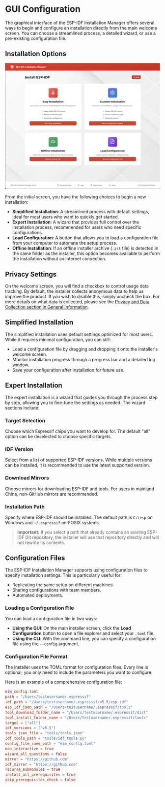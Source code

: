 # GUI Configuration

The graphical interface of the ESP-IDF Installation Manager offers several ways to begin and configure an installation directly from the main welcome screen. You can choose a streamlined process, a detailed wizard, or use a pre-existing configuration file.

## Installation Options

![Installation methods](./screenshots/installation_methods.png)

From the initial screen, you have the following choices to begin a new installation:

  * **Simplified Installation**: A streamlined process with default settings, ideal for most users who want to quickly get started.
  * **Expert Installation**: A wizard that provides full control over the installation process, recommended for users who need specific configurations.
  * **Load Configuration**: A button that allows you to load a configuration file from your computer to automate the setup process.
  * **Offline Installation**: If an offline installer archive (`.zst` file) is detected in the same folder as the installer, this option becomes available to perform the installation without an internet connection.

## Privacy Settings

On the welcome screen, you will find a checkbox to control usage data tracking. By default, the installer collects anonymous data to help us improve the product. If you wish to disable this, simply uncheck the box. For more details on what data is collected, please see the [Privacy and Data Collection section in General Information](./general_info.md#privacy-and-data-collection).

## Simplified Installation

The simplified installation uses default settings optimized for most users. While it requires minimal configuration, you can still:

  * Load a configuration file by dragging and dropping it onto the installer's welcome screen.
  * Monitor installation progress through a progress bar and a detailed log window.
  * Save your configuration after installation for future use.

## Expert Installation

The expert installation is a wizard that guides you through the process step by step, allowing you to fine-tune the settings as needed. The wizard sections include:

### Target Selection

Choose which Espressif chips you want to develop for. The default "all" option can be deselected to choose specific targets.

### IDF Version

Select from a list of supported ESP-IDF versions. While multiple versions can be installed, it is recommended to use the latest supported version.

### Download Mirrors

Choose mirrors for downloading ESP-IDF and tools. For users in mainland China, non-GitHub mirrors are recommended.

### Installation Path

Specify where ESP-IDF should be installed. The default path is `C:\esp` on Windows and `~/.espressif` on POSIX systems.

> **Important:** If you select a path that already contains an existing ESP-IDF Git repository, the installer will use that repository directly and will not rewrite its contents.

## Configuration Files

The ESP-IDF Installation Manager supports using configuration files to specify installation settings. This is particularly useful for:

  * Replicating the same setup on different machines.
  * Sharing configurations with team members.
  * Automated deployments.

### Loading a Configuration File

You can load a configuration file in two ways:

  * **Using the GUI**: On the main installer screen, click the **Load Configuration** button to open a file explorer and select your `.toml` file.
  * **Using the CLI**: With the command line, you can specify a configuration file using the `--config` argument.

### Configuration File Format

The installer uses the TOML format for configuration files. Every line is optional; you only need to include the parameters you want to configure.

Here is an example of a comprehensive configuration file:

```toml
eim_config.toml
path = "/Users/testusername/.espressif"
idf_path = "/Users/testusername/.espressif/v5.5/esp-idf"
esp_idf_json_path = "/Users/testusername/.espressif/tools"
tool_download_folder_name = "/Users/testusername/.espressif/dist"
tool_install_folder_name = "/Users/testusername/.espressif/tools"
target = ["all"]
idf_versions = ["v5.5"]
tools_json_file = "tools/tools.json"
idf_tools_path = "tools/idf_tools.py"
config_file_save_path = "eim_config.toml"
non_interactive = true
wizard_all_questions = false
mirror = "https://github.com"
idf_mirror = "https://github.com"
recurse_submodules = true
install_all_prerequisites = true
skip_prerequisites_check = false
```
